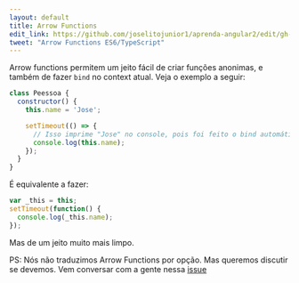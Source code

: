 ```yaml
---
layout: default
title: Arrow Functions
edit_link: https://github.com/joselitojunior1/aprenda-angular2/edit/gh-pages/es6/arrow-functions.md
tweet: "Arrow Functions ES6/TypeScript"
---
```


Arrow functions permitem um jeito fácil de criar funções anonimas, e também de fazer `bind` no context atual. Veja o exemplo a seguir:

```javascript
class Peessoa {
  constructor() {
    this.name = 'Jose';

    setTimeout(() => {
      // Isso imprime "Jose" no console, pois foi feito o bind automáticamente do this para o contexto atual
      console.log(this.name);
    });
  }
}
```

É equivalente a fazer:

```javascript
var _this = this;
setTimeout(function() {
  console.log(_this.name);
});
```

Mas de um jeito muito mais limpo.

PS: Nós não traduzimos Arrow Functions por opção. Mas queremos discutir se devemos. Vem conversar com a gente nessa [issue](https://github.com/joselitojunior1/aprenda-angular2/issues/1)
